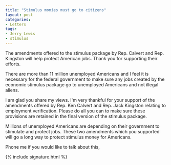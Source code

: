 ```yaml
---
title: "Stimulus monies must go to citizens"
layout: post
categories:
- Letters
tags:
- Jerry Lewis
- stimulus
---
```


The amendments offered to the stimulus package by Rep. Calvert and Rep. Kingston will help protect American jobs. Thank you for supporting their efforts.

There are more than 11 million unemployed Americans and I feel it is necessary for the federal government to make sure any jobs created by the economic stimulus package go to unemployed Americans and not illegal aliens.

I am glad you share my views. I'm very thankful for your support of the amendments offered by Rep. Ken Calvert and Rep. Jack Kingston relating to employment verification. Please do all you can to make sure these provisions are retained in the final version of the stimulus package.

Millions of unemployed Americans are depending on their government to stimulate and protect jobs. These two amendments which you supported will go a long way to protect stimulus money for Americans.

Phone me if you would like to talk about this,

{% include signature.html %}
